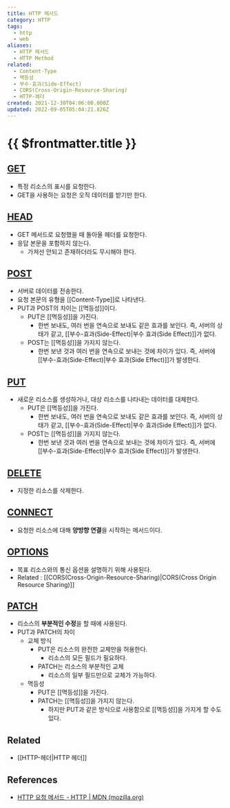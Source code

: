```yaml
---
title: HTTP 메서드
category: HTTP
tags:
  - http
  - web
aliases:
  - HTTP 메서드
  - HTTP Method
related:
  - Content-Type
  - 멱등성
  - 부수-효과(Side-Effect)
  - CORS(Cross-Origin-Resource-Sharing)
  - HTTP-헤더
created: 2021-12-30T04:06:00.000Z
updated: 2022-09-05T05:04:21.826Z
---
```


# {{ $frontmatter.title }}

## [GET](https://developer.mozilla.org/ko/docs/Web/HTTP/Methods/GET)

- 특정 리소스의 표시를 요청한다.
- GET을 사용하는 요청은 오직 데이터를 받기만 한다.

## [HEAD](https://developer.mozilla.org/ko/docs/Web/HTTP/Methods/HEAD)

- GET 메서드로 요청했을 때 돌아올 헤더를 요청한다.
- 응답 본문을 포함하지 않는다.
  - 가져선 안되고 존재하더라도 무시해야 한다.

## [POST](https://developer.mozilla.org/ko/docs/Web/HTTP/Methods/POST)

- 서버로 데이터를 전송한다.
- 요청 본문의 유형을 [[Content-Type]]로 나타낸다.
- PUT과 POST의 차이는 [[멱등성]]이다.
  - PUT은 [[멱등성]]을 가진다.
    - 한번 보내도, 여러 번을 연속으로 보내도 같은 효과를 보인다. 즉, 서버의 상태가 같고, [[부수-효과(Side-Effect)|부수 효과(Side Effect)]]가 없다.
  - POST는 [[멱등성]]을 가지지 않는다.
    - 한번 보낸 것과 여러 번을 연속으로 보내는 것에 차이가 있다. 즉, 서버에 [[부수-효과(Side-Effect)|부수 효과(Side Effect)]]가 발생한다.

## [PUT](https://developer.mozilla.org/ko/docs/Web/HTTP/Methods/PUT)

- 새로운 리소스를 생성하거나, 대상 리소스를 나타내는 데이터를 대체한다.
  - PUT은 [[멱등성]]을 가진다.
    - 한번 보내도, 여러 번을 연속으로 보내도 같은 효과를 보인다. 즉, 서버의 상태가 같고, [[부수-효과(Side-Effect)|부수 효과(Side Effect)]]가 없다.
  - POST는 [[멱등성]]을 가지지 않는다.
    - 한번 보낸 것과 여러 번을 연속으로 보내는 것에 차이가 있다. 즉, 서버에 [[부수-효과(Side-Effect)|부수 효과(Side Effect)]]가 발생한다.

## [DELETE](https://developer.mozilla.org/ko/docs/Web/HTTP/Methods/DELETE)

- 지정한 리소스를 삭제한다.

## [CONNECT](https://developer.mozilla.org/ko/docs/Web/HTTP/Methods/CONNECT)

- 요청한 리소스에 대해 **양방향 연결**을 시작하는 메서드이다.

## [OPTIONS](https://developer.mozilla.org/ko/docs/Web/HTTP/Methods/OPTIONS)

- 목표 리소스와의 통신 옵션을 설명하기 위해 사용된다.
- Related : [[CORS(Cross-Origin-Resource-Sharing)|CORS(Cross Origin Resource Sharing)]]

## [PATCH](https://developer.mozilla.org/ko/docs/Web/HTTP/Methods/PATCH)

- 리소스의 **부분적인 수정**을 할 때에 사용된다.
- PUT과 PATCH의 차이
  - 교체 방식
    - PUT은 리소스의 완전한 교체만을 허용한다.
      - 리소스의 모든 필드가 필요하다.
    - PATCH는 리소스의 부분적인 교체
      - 리소스의 일부 필드만으로 교체가 가능하다.
  - 멱등성
    - PUT은 [[멱등성]]을 가진다.
    - PATCH는 [[멱등성]]을 가지지 않는다.
      - 하지만 PUT과 같은 방식으로 사용함으로 [[멱등성]]을 가지게 할 수도 있다.

## Related

- [[HTTP-헤더|HTTP 헤더]]

## References

- [HTTP 요청 메서드 - HTTP | MDN (mozilla.org)](https://developer.mozilla.org/ko/docs/Web/HTTP/Methods)
